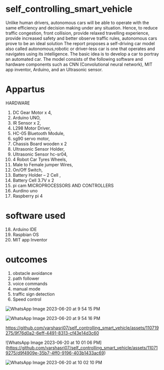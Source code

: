 # self_controlling_smart_vehicle
Unlike human drivers, autonomous cars will be able to operate with the same efficiency and decision making under any situation. Hence, to reduce traffic congestion, front 
collision, provide relaxed travelling experience, provide increased safety and better observe traffic rules, autonomous cars prove to be an ideal solution The report 
proposes a self-driving car model also called autonomous,robotic or driver-less car is one that operates and navigates using its intelligence. The basic idea is to 
develop a car to portray an automated car. The model consists of the following software and hardware components such as CNN (Convolutional neural network), MIT app
inventor, Arduino, and an Ultrasonic sensor.
# Appartus
HARDWARE
1. DC Gear Motor x 4,
2. Arduino UNO,
3. IR Sensor x 2,
4. L298 Motor Driver,
5. HC-05 Bluetooth Module,
6. sg90 servo motor,
7. Chassis Board wooden x 2
8. Ultrasonic Sensor Holder,
9. Ultrasonic Sensor hc-sr04,
10. 4 Robot Car Tyres Wheels,
11. Male to Female jumper Wires,
12. On/Off Switch,
13. Battery Holder – 2 Cell ,
14. Battery Cell 3.7V x 2
15. pi cam
MICROPROCESSORS AND CONTROLLERS
16. Aurdino uno
17. Raspberry pi 4
# software used
18. Arduino IDE
19. Raspbian OS
20. MIT app Inventor
# outcomes
1. obstacle avoidance
2. path follower
3. voice commands
4. manual mode
5. traffic sign detection
6. Speed control
   
![WhatsApp Image 2023-06-20 at 9 54 15 PM](https://github.com/varshasri07/self_controlling_smart_vehicle/assets/110719275/156c853c-4c7e-41c3-8e30-42a78317b11f)

![WhatsApp Image 2023-06-20 at 9 54 16 PM](https://github.com/varshasri07/self_controlling_smart_vehicle/assets/110719275/663fec5a-9dec-4e5d-a169-c92471427721)

https://github.com/varshasri07/self_controlling_smart_vehicle/assets/110719275/9f76d0a2-6eff-4491-8313-cf43e14d3c60

![WhatsApp Image 2023-06-20 at 10 01 06 PM]
(https://github.com/varshasri07/self_controlling_smart_vehicle/assets/110719275/d9f4909e-35b7-4ff0-9196-403b1433ac69)

![WhatsApp Image 2023-06-20 at 10 02 10 PM](https://github.com/varshasri07/self_controlling_smart_vehicle/assets/110719275/fc781220-f43f-4f36-b484-d8a7839c627f)



